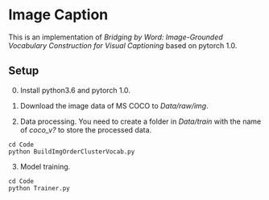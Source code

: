 # Image Caption

This is an implementation of *Bridging by Word: Image-Grounded Vocabulary Construction for Visual Captioning* based on pytorch 1.0.

## Setup
0. Install python3.6 and pytorch 1.0.
1. Download the image data of MS COCO to *Data/raw/img*.

2. Data processing. You need to create a folder in *Data/train* with the name of *coco_v?* to store the processed data.
```python3
cd Code
python BuildImgOrderClusterVocab.py
```

3. Model training. 
```python3
cd Code
python Trainer.py 
```
